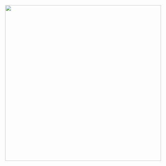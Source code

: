 <img src="https://scontent.cdninstagram.com/v/t51.2885-15/110198134_585485962360453_2433882913172612123_n.jpg?_nc_cat=103&_nc_sid=8ae9d6&_nc_eui2=AeFTVveyMgMRy58bd4nGjtHqlp6qkiwzqVaWnqqSLDOpVji-gvTsVE1iuZJUS-9AZEivkIDy3Hp-SBQqHAIhQyhH&_nc_ohc=wu2Hvav1Am0AX9GFxR_&_nc_ht=scontent.cdninstagram.com&oh=f5d9142d9fde84bea3019ebbbaa61d96&oe=5F47AE11" width="500">